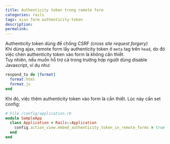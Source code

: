 ```yaml
---
title: Authenticity token trong remote form
categories: rails
tags: ajax form authenticity-token
description: 
permalink: 
---
```

Authenticity token dùng để chống CSRF *(cross site request forgery)*  
Khi dùng ajax, remote form lấy authenticity token ở `meta` tag trên `head`, do đó
việc chèn authenticity token vào form là không cần thiết.  
Tuy nhiên, nếu muốn hỗ trợ cả trong trường hợp người dùng disable Javascript, ví dụ như:
```ruby
respond_to do |format|
  format.html
  format.js
end
```
Khi đó, việc thêm authenticity token vào form là cần thiết. Lúc này cần set config:
```ruby
# File /config/application.rb
module SampleApp
  class Application < Rails::Application
    config.action_view.embed_authenticity_token_in_remote_forms = true
  end
end
```
